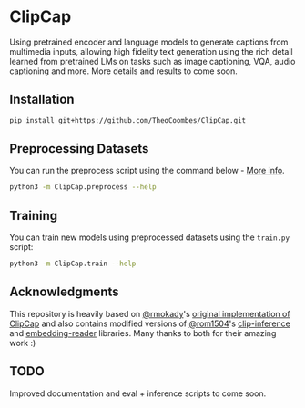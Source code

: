 # ClipCap
Using pretrained encoder and language models to generate captions from multimedia inputs, allowing high fidelity text generation using the rich detail learned from pretrained LMs on tasks such as image captioning, VQA, audio captioning and more. More details and results to come soon.

## Installation
```bash
pip install git+https://github.com/TheoCoombes/ClipCap.git
```

## Preprocessing Datasets
You can run the preprocess script using the command below - [More info](/docs/data_preprocessing.md).
```bash
python3 -m ClipCap.preprocess --help
```

## Training
You can train new models using preprocessed datasets using the `train.py` script:
```bash
python3 -m ClipCap.train --help
```

## Acknowledgments
This repository is heavily based on [@rmokady](https://github.com/rmokady)'s [original implementation of ClipCap](https://github.com/rmokady/CLIP_prefix_caption) and also contains modified versions of [@rom1504](https://github.com/rom1504)'s [clip-inference](https://github.com/rom1504/clip-retrieval/tree/76ac7c5cab2ca8e949f0bec479651baa58066684/clip_retrieval/clip_inference) and [embedding-reader](https://github.com/rom1504/embedding-reader) libraries. Many thanks to both for their amazing work :)

## TODO
Improved documentation and eval + inference scripts to come soon.